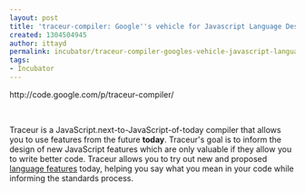 ```yaml
---
layout: post
title: 'traceur-compiler: Google''s vehicle for Javascript Language Design Experimentation '
created: 1304504945
author: ittayd
permalink: incubator/traceur-compiler-googles-vehicle-javascript-language-design-experimentation
tags:
- Incubator
---
```

<p>http://code.google.com/p/traceur-compiler/</p>
<p>&nbsp;</p>
<p>Traceur is a JavaScript.next-to-JavaScript-of-today compiler that allows you to use features from the future <strong>today</strong>.  Traceur's goal is to inform the design of new JavaScript features which  are only valuable if they allow you to write better code. Traceur  allows you to try out new and proposed <a href="http://code.google.com/p/traceur-compiler/wiki/LanguageFeatures">language features</a> today, helping you say what you mean in your code while informing the standards process.</p>
